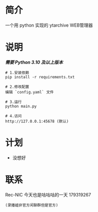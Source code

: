 # 简介


一个用 python 实现的 ytarchive WEB管理器

# 说明

**_需要 Python 3.10 及以上版本_**

```
# 1.安装依赖
pip install -r requirements.txt

# 2.修改配置
编辑 `config.yaml` 文件

# 3.运行
python main.py

# 4.访问
http://127.0.0.1:45678 (默认)
```

# 计划

- 没想好

# 联系

Rec-NIC 今天也是咕咕咕的一天 179319267

    (录播姬非官方闲聊群但是官方)
